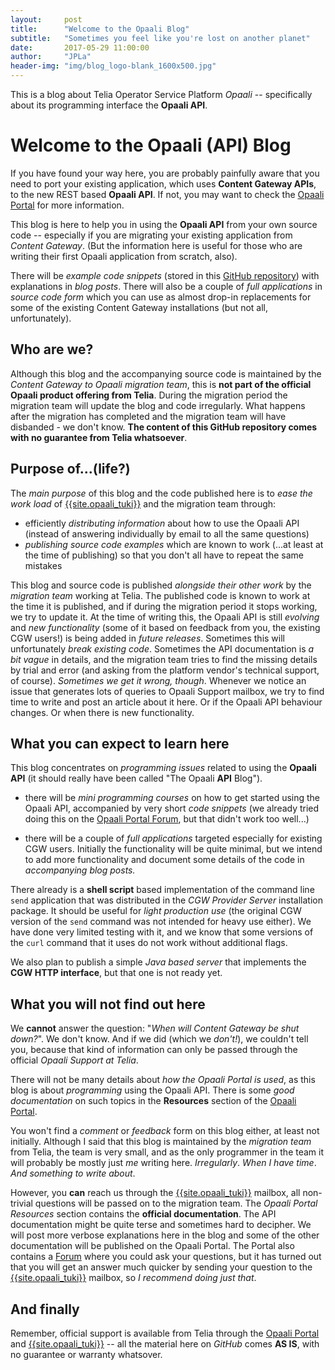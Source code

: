 ```yaml
---
layout:     post
title:      "Welcome to the Opaali Blog"
subtitle:   "Sometimes you feel like you're lost on another planet"
date:       2017-05-29 11:00:00
author:     "JPLa"
header-img: "img/blog_logo-blank_1600x500.jpg"
---
```


This is a blog about Telia Operator Service Platform _Opaali_ -- specifically about its programming interface the **Opaali API**.

# Welcome to the Opaali (API) Blog #

If you have found your way here, you are probably painfully aware that you need to port your existing application, which uses __Content Gateway APIs__, to the new REST based __Opaali API__. If not, you may want to check the [Opaali Portal]({{site.opaali_portal}}) for more information.

This blog is here to help you in using the __Opaali API__ from your own source code -- especially if you are migrating your existing application from _Content Gateway_. (But the information here is useful for those who are writing their first Opaali application from scratch, also).

There will be _example code snippets_ (stored in this [GitHub repository](http://github.com/MiiKos/Opaali)\) with explanations in _blog posts_. There will also be a couple of _full applications_ in _source code form_ which you can use as almost drop-in replacements for some of the existing Content Gateway installations (but not all, unfortunately).

## Who are we? ##

Although this blog and the accompanying source code is maintained by the _Content Gateway to Opaali migration team_, this is __not part of the official Opaali product offering from Telia__. During the migration period the migration team will update the blog and code irregularly. What happens after the migration has completed and the migration team will have disbanded - we don't know. __The content of this GitHub repository comes with no guarantee from Telia whatsoever__.
 
## Purpose of...(life?) ##

The _main purpose_ of this blog and the code published here is to _ease the work load_ of [{{site.opaali_tuki}}](mailto:{{site.opaali_tuki}}) and the migration team through:

* efficiently _distributing information_ about how to use the Opaali API (instead of answering individually by email to all the same questions)
* _publishing_ _source code examples_ which are known to work (...at least at the time of publishing) so that you don't all have to repeat the same mistakes 

This blog and source code is published _alongside their other work_ by the _migration team_ working at Telia. The published code is known to work at the time it is published, and if during the migration period it stops working, we try to update it. At the time of writing this, the Opaali API is still _evolving_ and _new functionality_ (some of it based on feedback from you, the existing CGW users!) is being added in _future releases_. Sometimes this will unfortunately _break existing code_. Sometimes the API documentation is _a bit vague_ in details, and the migration team tries to find the missing details by trial and error (and asking from the platform vendor's technical support, of course). _Sometimes we get it wrong, though_. Whenever we notice an issue that generates lots of queries to Opaali Support mailbox, we try to find time to write and post an article about it here. Or if the Opaali API behaviour changes. Or when there is new functionality.

## What you can expect to learn here ##

This blog concentrates on _programming issues_ related to using the __Opaali API__ (it should really have been called "The Opaali __API__ Blog").

* there will be _mini programming courses_ on how to get started using the Opaali API, accompanied by very short _code snippets_ (we already tried doing this on the [Opaali Portal Forum]({{site.opaali_forum}}), but that didn't work too well...)

* there will be a couple of _full applications_ targeted especially for existing CGW users. Initially the functionality will be quite minimal, but we intend to add more functionality and document some details of the code in _accompanying blog posts._
 
 
There already is a __shell script__ based implementation of the command line ```send``` application that was distributed in the _CGW Provider Server_ installation package. It should be useful for _light production use_ (the original CGW version of the ```send``` command was not intended for heavy use either). We have done very limited testing with it, and we know that some versions of the ```curl``` command that it uses do not work without additional flags. 

We also plan to publish a simple _Java based server_ that implements the __CGW HTTP interface__, but that one is not ready yet.

## What you will not find out here ##

We __cannot__ answer the question: "_When will Content Gateway be shut down?_". We don't know. And if we did (which we _don't!_), we couldn't tell you, because that kind of information can only be passed through the official _Opaali Support at Telia_. 

There will not be many details about _how the Opaali Portal is used_, as this blog is about _programming_ using the Opaali API. There is some _good documentation_ on such topics in the __Resources__ section of the [Opaali Portal]({{site.opaali_portal}}).

You won't find a _comment_ or _feedback_ form on this blog either, at least not initially. Although I said that this blog is maintained by the _migration team_ from Telia, the team is very small, and as the only programmer in the team it will probably be mostly just _me_ writing here. _Irregularly_. _When I have time_. _And something to write about_.

However, you __can__ reach us through the [{{site.opaali_tuki}}](mailto:{{site.opaali_tuki}}) mailbox, all non-trivial questions will be passed on to the migration team. The _Opaali Portal Resources_ section contains the __official documentation__. The API documentation might be quite terse and sometimes hard to decipher. We will post more verbose explanations here in the blog and some of the other documentation will be published on the Opaali Portal. The Portal also contains a [Forum]({{site.opaali_forum}}) where you could ask your questions, but it has turned out that you will get an answer much quicker by sending your question to the [{{site.opaali_tuki}}](mailto:{{site.opaali_tuki}}) mailbox, so _I recommend doing just that_.

## And finally ##
Remember, official support is available from Telia through the [Opaali Portal]({{site.opaali_portal}}) and [{{site.opaali_tuki}}](mailto:{{site.opaali_tuki}}) -- all the material here on _GitHub_ comes __AS IS__, with no guarantee or warranty whatsover. 

